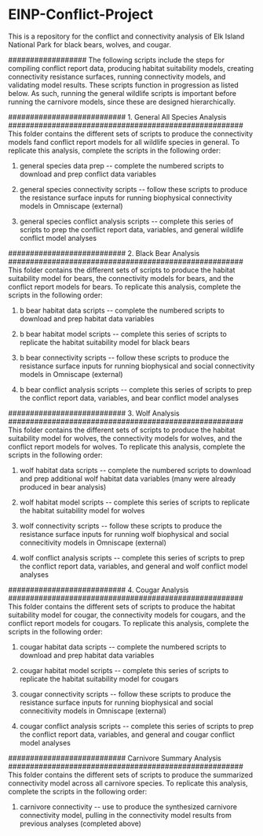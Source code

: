 # EINP-Conflict-Project
This is a repository for the conflict and connectivity analysis of Elk Island National Park for black bears, wolves, and cougar.

##################
The following scripts include the steps for compiling conflict report data, producing habitat suitability models, creating connectivity resistance surfaces, running connectivity models, and validating model results. These scripts function in progression as listed below. As such, running the general wildlife scripts is important before running the carnivore models, since these are designed hierarchically.

########################### 1. General All Species Analysis ######################################################
This folder contains the different sets of scripts to produce the connectivity models fand conflict report models for all wildlife species in general. To replicate this analysis, complete the scripts in the following order:

1. general species data prep -- complete the numbered scripts to download and prep conflict data variables

2. general species connectivity scripts -- follow these scripts to produce the resistance surface inputs for running biophysical connectivity models in Omniscape (external)

4. general species conflict analysis scripts -- complete this series of scripts to prep the conflict report data, variables, and general wildlife conflict model analyses


########################### 2. Black Bear Analysis ######################################################
This folder contains the different sets of scripts to produce the habitat suitability model for bears, the connectivity models for bears, and the conflict report models for bears. To replicate this analysis, complete the scripts in the following order:

1. b bear habitat data scripts -- complete the numbered scripts to download and prep habitat data variables

2. b bear habitat model scripts -- complete this series of scripts to replicate the habitat suitability model for black bears

3. b bear connectivity scripts -- follow these scripts to produce the resistance surface inputs for running biophysical and social connectivity models in Omniscape (external)

4. b bear conflict analysis scripts -- complete this series of scripts to prep the conflict report data, variables, and bear conflict model analyses


########################### 3. Wolf Analysis ######################################################
This folder contains the different sets of scripts to produce the habitat suitability model for wolves, the connectivity models for wolves, and the conflict report models for wolves. To replicate this analysis, complete the scripts in the following order:

1. wolf habitat data scripts -- complete the numbered scripts to download and prep additional wolf habitat data variables (many were already produced in bear analysis)

2. wolf habitat model scripts -- complete this series of scripts to replicate the habitat suitability model for wolves

3. wolf connectivity scripts -- follow these scripts to produce the resistance surface inputs for running wolf biophysical and social connecitivity models in Omniscape (external)

4. wolf conflict analysis scripts -- complete this series of scripts to prep the conflict report data, variables, and general and wolf conflict model analyses


########################### 4. Cougar Analysis ######################################################
This folder contains the different sets of scripts to produce the habitat suitability model for cougar, the connectivity models for cougars, and the conflict report models for cougars. To replicate this analysis, complete the scripts in the following order:

1. cougar habitat data scripts -- complete the numbered scripts to download and prep habitat data variables

2. cougar habitat model scripts -- complete this series of scripts to replicate the habitat suitability model for cougars

3. cougar connectivity scripts -- follow these scripts to produce the resistance surface inputs for running biophysical and social connecitivity models in Omniscape (external)

4. cougar conflict analysis scripts -- complete this series of scripts to prep the conflict report data, variables, and general and cougar conflict model analyses

########################### Carnivore Summary Analysis ######################################################
This folder contains the different sets of scripts to produce the summarized connectivity model across all carnivore species. To replicate this analysis, complete the scripts in the following order:

1. carnivore connectivity -- use to produce the synthesized carnivore connectivity model, pulling in the connectivity model results from previous analyses (completed above)

